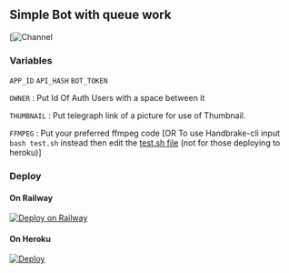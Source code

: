 ## Simple Bot with queue work 

[![Channel](https://t.me/LightEncodes)

### Variables
`APP_ID` `API_HASH` `BOT_TOKEN`

`OWNER` : Put Id Of Auth Users with a space between it

`THUMBNAIL` : Put telegraph link of a picture for use of Thumbnail.

`FFMPEG` : Put your preferred ffmpeg code 
[OR To use Handbrake-cli input `bash test.sh` instead then edit the [test.sh file](test.sh) (not for those deploying to heroku)]

### Deploy 
#### On Railway
[![Deploy on Railway](https://railway.app/button.svg)](https://railway.app/new/template?template=https%3A%2F%2Fgithub.com%2FRick-and-Roll%2FLight-Queue%2Ftree%2FAlpha-HANDBRAKECLI&envs=APP_ID%2CAPI_HASH%2COWNER%2CBOT_TOKEN%2CTHUMBNAIL%2CFFMPEG&optionalEnvs=THUMBNAIL&APP_IDDesc=Your+api+id%2C+from+my.telegram.org+or+%40apiScrapperRoBot.%22&API_HASHDesc=Your+api+hash%2C+from+my.telegram.org+or+%40apiScrapperRoBot&OWNERDesc=ID+Of+Authorized+Users+%28must+be+preceeded+with+a+-%29+With+A+Space+Between+It+&BOT_TOKENDesc=Api+Token+of+bot+_+Create+One+At+t.me%2FBotFather&THUMBNAILDesc=Put+telegraph+link+of+a+picture+for+use+of+Thumbnail&FFMPEGDesc=Input+A+ffmpeg+or+Handbrake-cli+Code&THUMBNAILDefault=https%3A%2F%2Ftelegra.ph%2F%2Ffile%2F6370f098231e0bc94be70.jpg&FFMPEGDefault=ffmpeg+-i+%27%27%27%7B%7D%27%27%27+-preset+ultrafast+-c%3Av+libx265+-crf+27+-map+0%3Av+-c%3Aa+aac+-map+0%3Aa+-c%3As+copy+-map+0%3As%3F+%27%27%27%7B%7D%27%27%27+-y&referralCode=dyaIsm)
#### On Heroku
[![Deploy](https://www.herokucdn.com/deploy/button.svg)](https://heroku.com/deploy?template=https://github.com/Rick-and-Roll/CompressorQueue/tree/beta)
